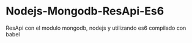 # Nodejs-Mongodb-ResApi-Es6
ResApi con el modulo mongodb, nodejs y utilizando es6 compilado con babel 
